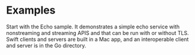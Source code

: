 
# Examples

Start with the Echo sample. It demonstrates a simple echo service with nonstreaming and streaming
APIS and that can be run with or without TLS. Swift clients and servers are built in a Mac app, 
and an interoperable client and server is in the Go directory.

